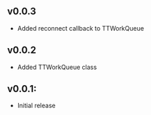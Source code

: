 ## v0.0.3
* Added reconnect callback to TTWorkQueue

## v0.0.2

* Added TTWorkQueue class

## v0.0.1:

* Initial release
